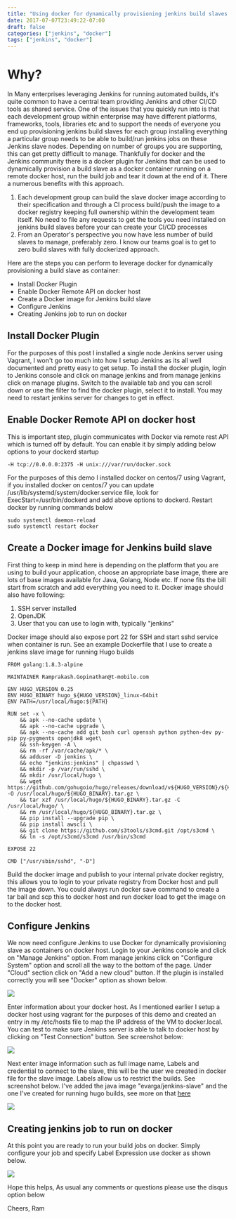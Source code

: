 ```yaml
---
title: "Using docker for dynamically provisioning jenkins build slaves and running build jobs"
date: 2017-07-07T23:49:22-07:00
draft: false
categories: ["jenkins", "docker"]
tags: ["jenkins", "docker"]
---
```


# Why?
In Many enterprises leveraging Jenkins for running automated builds, it's quite common to have a central team providing Jenkins and other CI/CD tools as shared service. One of the issues that you quickly run into is that each development group within enterprise may have different platforms, frameworks, tools, libraries etc and to support the needs of everyone you end up provisioning jenkins build slaves for each group installing everything a particular group needs to be able to build/run jenkins jobs on these Jenkins slave nodes. Depending on number of groups you are supporting, this can get pretty difficult to manage. Thankfully for docker and the Jenkins community there is a docker plugin for Jenkins that can be used to dynamically provision a build slave as a docker container running on a remote docker host, run the build job and tear it down at the end of it. There a numerous benefits with this approach. 

1. Each development group can build the slave docker image according to their specification and through a CI process build/push the image to a docker registry keeping full ownership within the development team itself. No need to file any requests to get the tools you need installed on jenkins build slaves before your can create your CI/CD processes
2. From an Operator's perspective you now have less number of build slaves to manage, preferably zero. I know our teams goal is to get to zero build slaves with fully dockerized approach.

Here are the steps you can perform to leverage docker for dynamically provisioning a build slave as container:

* Install Docker Plugin 
* Enable Docker Remote API on docker host 
* Create a Docker image for Jenkins build slave
* Configure Jenkins
* Creating Jenkins job to run on docker

## Install Docker Plugin
For the purposes of this post I installed a single node Jenkins server using Vagrant, I won't go too much into how I setup Jenkins as its all well documented and pretty easy to get setup. To install the docker plugin, login to Jenkins console and click on manage jenkins and from manage jenkins click on manage plugins. Switch to the available tab and you can scroll down or use the filter to find the docker plugin, select it to install. You may need to restart jenkins server for changes to get in effect.

## Enable Docker Remote API on docker host
This is important step, plugin communicates with Docker via remote rest API which is turned off by default. You can enable it by simply adding below options to your dockerd startup
```
-H tcp://0.0.0.0:2375 -H unix:///var/run/docker.sock
```
For the purposes of this demo I installed docker on centos/7 using Vagrant, if you installed docker on centos/7 you can update /usr/lib/systemd/system/docker.service file, look for ExecStart=/usr/bin/dockerd and add above options to dockerd. Restart docker by running commands below
```
sudo systemctl daemon-reload
sudo systemctl restart docker
```

## Create a Docker image for Jenkins build slave
First thing to keep in mind here is depending on the platform that you are using to build your application, choose an appropriate base image, there are lots of base images available for Java, Golang, Node etc. If none fits the bill start from scratch and add everything you need to it. Docker image should also have following: 

1. SSH server installed
2. OpenJDK
3. User that you can use to login with, typically "jenkins"

Docker image should also expose port 22 for SSH and start sshd service when container is run. See an example Dockerfile that I use to create a jenkins slave image for running Hugo builds

```
FROM golang:1.8.3-alpine

MAINTAINER Ramprakash.Gopinathan@t-mobile.com

ENV HUGO_VERSION 0.25
ENV HUGO_BINARY hugo_${HUGO_VERSION}_linux-64bit
ENV PATH=/usr/local/hugo:${PATH}

RUN set -x \
    && apk --no-cache update \
    && apk --no-cache upgrade \
    && apk --no-cache add git bash curl openssh python python-dev py-pip py-pygments openjdk8 wget\
    && ssh-keygen -A \
    && rm -rf /var/cache/apk/* \
    && adduser -D jenkins \
    && echo "jenkins:jenkins" | chpasswd \
    && mkdir -p /var/run/sshd \
    && mkdir /usr/local/hugo \
    && wget https://github.com/gohugoio/hugo/releases/download/v${HUGO_VERSION}/${HUGO_BINARY}.tar.gz -O /usr/local/hugo/${HUGO_BINARY}.tar.gz \
    && tar xzf /usr/local/hugo/${HUGO_BINARY}.tar.gz -C /usr/local/hugo/ \
	&& rm /usr/local/hugo/${HUGO_BINARY}.tar.gz \
    && pip install --upgrade pip \
    && pip install awscli \
    && git clone https://github.com/s3tools/s3cmd.git /opt/s3cmd \
    && ln -s /opt/s3cmd/s3cmd /usr/bin/s3cmd 

EXPOSE 22

CMD ["/usr/sbin/sshd", "-D"]
```
Build the docker image and publish to your internal private docker registry, this allows you to login to your private registry from Docker host and pull the image down. You could always run docker save command to create a tar ball and scp this to docker host and run docker load to get the image on to the docker host. 

## Configure Jenkins
We now need configure Jenkins to use Docker for dynamically provisioning slave as containers on docker host. Login to your Jenkins console and click on "Manage Jenkins" option. From manage jenkins click on "Configure System" option and scroll all the way to the bottom of the page.
Under "Cloud" section click on "Add a new cloud" button. If the plugin is installed correctly you will see "Docker" option as shown below.

![](/images/jenkins3.jpg?raw=true)

Enter information about your docker host. As I mentioned earlier I setup a docker host using vagrant for the purposes of this demo and created an entry in my /etc/hosts file to map the IP address of the VM to docker.local. You can test to make sure Jenkins server is able to talk to docker host by clicking on "Test Connection" button. See screenshot below:

![](/images/jenkins4.jpg?raw=true)

Next enter image information such as full image name, Labels and credential to connect to the slave, this will be the user we created in docker file for the slave image. Labels allow us to restrict the builds. See screenshot below. I've added the java image "evarga/jenkins-slave" and the one I've created for running hugo builds, see more on that [here](https://goo.gl/5ecm2V)

![](/images/jenkins5.jpg?raw=true)

## Creating jenkins job to run on docker
At this point you are ready to run your build jobs on docker. Simply configure your job and specify Label Expression use docker as shown below.

![](/images/jenkins6.jpg?raw=true)

Hope this helps, As usual any comments or questions please use the disqus option below

Cheers,
Ram
